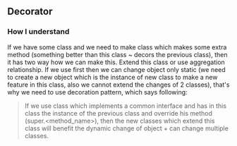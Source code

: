 ## Decorator

### How I understand
If we have some class and we need to make class which makes some extra method (something better than this class ~ decors the previous class), then it has two way how we can make this. Extend this class or use aggregation relationship. If we use first then we can change object only static (we need to create a new object which is the instance of new class to make a new feature in this class, also we cannot extend the changes of 2 classes), that's why we need to use decoration pattern, which says following: 
> If we use class which implements a common interface and has in this class the instance of the previous class and override his method (super.<method_name>), then the new classes which extend this class will benefit the dynamic change of object + can change multiple classes.